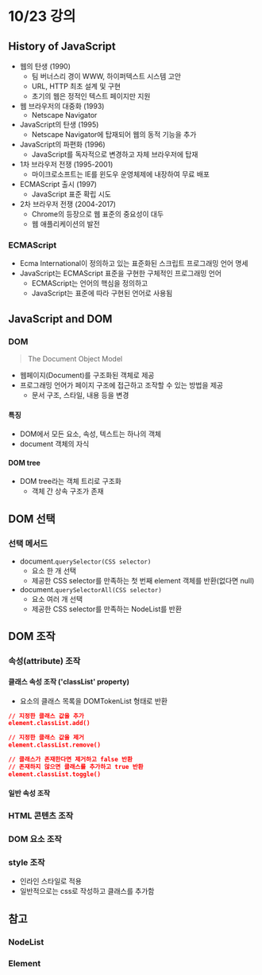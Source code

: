 # 10/23 강의
## History of JavaScript
- 웹의 탄생 (1990)
    - 팀 버너스리 경이 WWW, 하이퍼텍스트 시스템 고안
    - URL, HTTP 최초 설계 및 구현
    - 초기의 웹은 정적인 텍스트 페이지만 지원
- 웹 브라우저의 대중화 (1993)
    - Netscape Navigator
- JavaScript의 탄생 (1995)
    - Netscape Navigator에 탑재되어 웹의 동적 기능을 추가
- JavaScript의 파편화 (1996)
    - JavaScript를 독자적으로 변경하고 자체 브라우저에 탑재
- 1차 브라우저 전쟁 (1995-2001)
    - 마이크로소프트는 IE를 윈도우 운영체제에 내장하여 무료 배포
- ECMAScript 출시 (1997)
    - JavaScript 표준 확립 시도
- 2차 브라우저 전쟁 (2004-2017)
    - Chrome의 등장으로 웹 표준의 중요성이 대두
    - 웹 애플리케이션의 발전

### ECMAScript
- Ecma International이 정의하고 있는 표준화된 스크립트 프로그래밍 언어 명세
- JavaScript는 ECMAScript 표준을 구현한 구체적인 프로그래밍 언어
    - ECMAScript는 언어의 핵심을 정의하고
    - JavaScript는 표준에 따라 구현된 언어로 사용됨

## JavaScript and DOM
### DOM
> The Document Object Model
- 웹페이지(Document)를 구조화된 객체로 제공
- 프로그래밍 언어가 페이지 구조에 접근하고 조작할 수 있는 방법을 제공
    - 문서 구조, 스타일, 내용 등을 변경

#### 특징
- DOM에서 모든 요소, 속성, 텍스트는 하나의 객체
- document 객체의 자식

#### DOM tree
- DOM tree라는 객체 트리로 구조화
    - 객체 간 상속 구조가 존재

## DOM 선택
### 선택 메서드
- document.`querySelector(CSS selector)`
    - 요소 한 개 선택
    - 제공한 CSS selector를 만족하는 첫 번째 element 객체를 반환(없다면 null)
- document.`querySelectorAll(CSS selector)`
    - 요소 여러 개 선택
    - 제공한 CSS selector를 만족하는 NodeList를 반환

## DOM 조작
### 속성(attribute) 조작
#### 클래스 속성 조작 ('classList' property)
- 요소의 클래스 목록을 DOMTokenList 형태로 반환
```json
// 지정한 클래스 값을 추가
element.classList.add()

// 지정한 클래스 값을 제거
element.classList.remove()

// 클래스가 존재한다면 제거하고 false 반환
// 존재하지 않으면 클래스를 추가하고 true 반환
element.classList.toggle()
```

#### 일반 속성 조작

### HTML 콘텐츠 조작

### DOM 요소 조작

### style 조작
- 인라인 스타일로 적용
- 일반적으로는 css로 작성하고 클래스를 추가함

## 참고
### NodeList

### Element